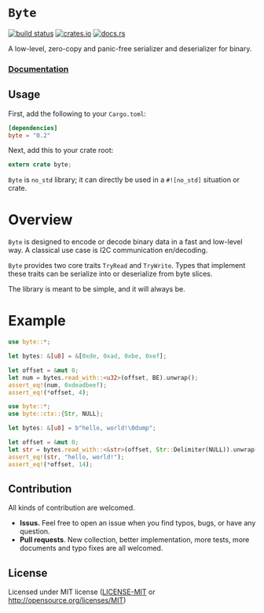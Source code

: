 # `Byte`

[![build status](https://travis-ci.org/andylokandy/byte.svg?branch=master)](https://travis-ci.org/andylokandy/byte)
[![crates.io](https://img.shields.io/crates/v/byte.svg)](https://crates.io/crates/byte)
[![docs.rs](https://docs.rs/byte/badge.svg)](https://docs.rs/byte)

A low-level, zero-copy and panic-free serializer and deserializer for binary.

### [**Documentation**](https://docs.rs/byte)

## Usage

First, add the following to your `Cargo.toml`:

```toml
[dependencies]
byte = "0.2"
```

Next, add this to your crate root:

```rust
extern crate byte;
```

`Byte` is `no_std` library; it can directly be used in a `#![no_std]` situation or crate.


# Overview

`Byte` is designed to encode or decode binary data in a fast and low-level way.
A classical use case is I2C communication en/decoding.

`Byte` provides two core traits `TryRead` and `TryWrite`.
Types that implement these traits can be serialize into or deserialize from byte slices.

The library is meant to be simple, and it will always be.


# Example

```rust
use byte::*;

let bytes: &[u8] = &[0xde, 0xad, 0xbe, 0xef];

let offset = &mut 0;
let num = bytes.read_with::<u32>(offset, BE).unwrap();
assert_eq!(num, 0xdeadbeef);
assert_eq!(*offset, 4);
```

```rust
use byte::*;
use byte::ctx::{Str, NULL};

let bytes: &[u8] = b"hello, world!\0dump";

let offset = &mut 0;
let str = bytes.read_with::<&str>(offset, Str::Delimiter(NULL)).unwrap();
assert_eq!(str, "hello, world!");
assert_eq!(*offset, 14);
```


## Contribution

All kinds of contribution are welcomed.

- **Issus.** Feel free to open an issue when you find typos, bugs, or have any question.
- **Pull requests**. New collection, better implementation, more tests, more documents and typo fixes are all welcomed.


## License

Licensed under MIT license ([LICENSE-MIT](LICENSE-MIT) or http://opensource.org/licenses/MIT)
